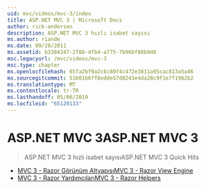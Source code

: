 ```yaml
---
uid: mvc/videos/mvc-3/index
title: ASP.NET MVC 3 | Microsoft Docs
author: rick-anderson
description: ASP.NET MVC 3 hızlı isabet sayısı
ms.author: riande
ms.date: 09/28/2011
ms.assetid: b3384347-2f88-4fb4-a775-7b96bf88b9d8
msc.legacyurl: /mvc/videos/mvc-3
msc.type: chapter
ms.openlocfilehash: 65fa2bf9a2c6c80f4c472e3811a95cac813a5a46
ms.sourcegitcommit: 51b01b6ff8edde57d8243e4da28c9f1e7f1962b2
ms.translationtype: MT
ms.contentlocale: tr-TR
ms.lasthandoff: 05/06/2019
ms.locfileid: "65120133"
---
```

# <a name="aspnet-mvc-3"></a><span data-ttu-id="8ae5f-103">ASP.NET MVC 3</span><span class="sxs-lookup"><span data-stu-id="8ae5f-103">ASP.NET MVC 3</span></span>

> <span data-ttu-id="8ae5f-104">ASP.NET MVC 3 hızlı isabet sayısı</span><span class="sxs-lookup"><span data-stu-id="8ae5f-104">ASP.NET MVC 3 Quick Hits</span></span>

- [<span data-ttu-id="8ae5f-105">MVC 3 - Razor Görünüm Altyapısı</span><span class="sxs-lookup"><span data-stu-id="8ae5f-105">MVC 3 - Razor View Engine</span></span>](mvc-3-razor-view-engine.md)
- [<span data-ttu-id="8ae5f-106">MVC 3 - Razor Yardımcıları</span><span class="sxs-lookup"><span data-stu-id="8ae5f-106">MVC 3 - Razor Helpers</span></span>](mvc-3-razor-helpers.md)

